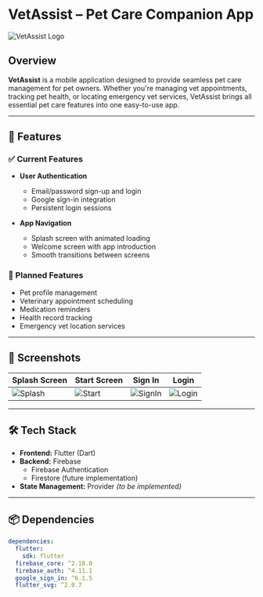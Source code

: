 # VetAssist – Pet Care Companion App

![VetAssist Logo](assest/images/vetassist_logo.png)

## Overview
**VetAssist** is a mobile application designed to provide seamless pet care management for pet owners. Whether you're managing vet appointments, tracking pet health, or locating emergency vet services, VetAssist brings all essential pet care features into one easy-to-use app.

---

## 🚀 Features

### ✅ Current Features
- **User Authentication**
  - Email/password sign-up and login
  - Google sign-in integration
  - Persistent login sessions

- **App Navigation**
  - Splash screen with animated loading
  - Welcome screen with app introduction
  - Smooth transitions between screens

### 🔄 Planned Features
- Pet profile management  
- Veterinary appointment scheduling  
- Medication reminders  
- Health record tracking  
- Emergency vet location services  

---

## 📸 Screenshots
| Splash Screen | Start Screen | Sign In | Login |
|---------------|--------------|---------|--------|
| ![Splash](assest/images/splash.png) | ![Start](assest/images/start.png) | ![SignIn](assest/images/signin.png) | ![Login](assest/images/login.png) |

---

## 🛠️ Tech Stack

- **Frontend:** Flutter (Dart)  
- **Backend:** Firebase  
  - Firebase Authentication  
  - Firestore (future implementation)  
- **State Management:** Provider *(to be implemented)*  

---

## 📦 Dependencies

```yaml
dependencies:
  flutter:
    sdk: flutter
  firebase_core: ^2.18.0
  firebase_auth: ^4.11.1
  google_sign_in: ^6.1.5
  flutter_svg: ^2.0.7
